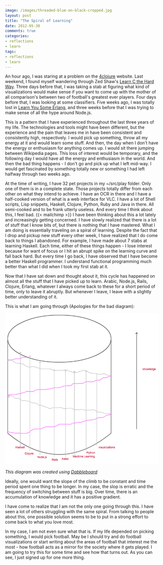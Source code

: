 ```yaml
---
image: /images/threaded-blue-on-black-cropped.jpg
layout: post
title: "The Spiral of Learning"
date: 2012-05-30
comments: true
categories:
- reflections
- learn
tags:
- reflections
- learn
---
```


An hour ago, I was staring at a problem on the [4clojure](http://www.4clojure.com/ "4clojure") website. Last weekend, I found myself wandering through Zed Shaw's [Learn C the Hard Way](http://c.learncodethehardway.org/ "Learn C The Hard Way"). Three days before that, I was taking a stab at figuring what kind of visualizations would make sense if you want to come up with the mother of all comparison's between two of football's greatest ever players. Four days before that, I was looking at some classifiers. Five weeks ago, I was totally lost in [Learn You Some Erlang](http://learnyousomeerlang.com/ "Learn You Some Erlang For Great Good"), and three weeks before that I was trying to make sense of all the hype around Node.js.

<!--more-->

This is a pattern that I have experienced throughout the last three years of my life. The technologies and tools might have been different, but the experience and the pain that leaves me in have been consistent and consistently high, respectively. I would pick up something, throw all my energy at it and would learn some stuff. And then, the day when I don't have the energy or enthusiasm for anything comes up. I would sit there jumping between Wikipedia pages. This loss of interest would be temporary, and the following day I would have all the energy and enthusiasm in the world. And then the bad thing happens - I don't go and pick up what I left mid-way. I would get fascinated by something totally new or something I had left halfway through two weeks ago.

At the time of writing, I have 32 pet projects in my ~/src/play folder. Only one of them is in a complete state. Those projects totally differ from each other on what they intend to achieve. I have an OCR in there and I have a half-cooked version of what is a web interface for VLC. I have a lot of Shell scripts, Lisp snippets, Haskell, Clojure, Python, Ruby and Java in there. All semi-cooked and to be frank utterly useless. And every time I think about this, I feel bad.
{{< mailchimp >}}
I have been thinking about this a lot lately and increasingly getting concerned. I have slowly realized that there is a lot of stuff that I know bits of, but there is nothing that I have mastered. What I am doing is essentially traveling on a spiral of learning. Despite the fact that I drop and pickup new stuff every other week, I have realized that I do come back to things I abandoned. For example, I have made about 7 stabs at learning Haskell. Each time, either of these things happen - I lose interest because for want of focus or I hit an abrupt spike on the learning curve and fall back hard. But every time I go back, I have observed that I have become a better Haskell programmer. I understand functional programming much better than what I did when I took my first stab at it.

Now that I have sat down and thought about it, this cycle has happened on almost all the stuff that I have picked up to learn. Arabic, Node.js, Rails, Clojure, Erlang, whatever I always come back to these for a short period of time, only to leave it abruptly. But whenever I leave, I leave with a slightly better understanding of it.

This is what I am going through (Apologies for the bad diagram):

![Learning Spiral](/images/learning_spiral.png "Learning Spiral")

_This diagram was created using [Dabbleboard](http://www.dabbleboard.com/ "Dabbleboard")_

Ideally, one would want the slope of the climb to be constant and time period spent one thing to be longer. In my case, the slop is erratic and the frequency of switching between stuff is big. Over time, there is an accumulation of knowledge and it has a positive gradient.

I have come to realize that I am not the only one going through this. I have seen a lot of others struggling with the same spiral. From talking to people about this, one possible solution seems to be to put in a strong effort to come back to what you love most.

In my case, I am not even sure what that is. If my life depended on picking something, I would pick football. May be I should try and do football visualizations or start writing about the areas of football that interest me the most - how football acts as a mirror for the society where it gets played. I am going to try this for some time and see how that turns out. As you can see, I just signed up for one more thing.
